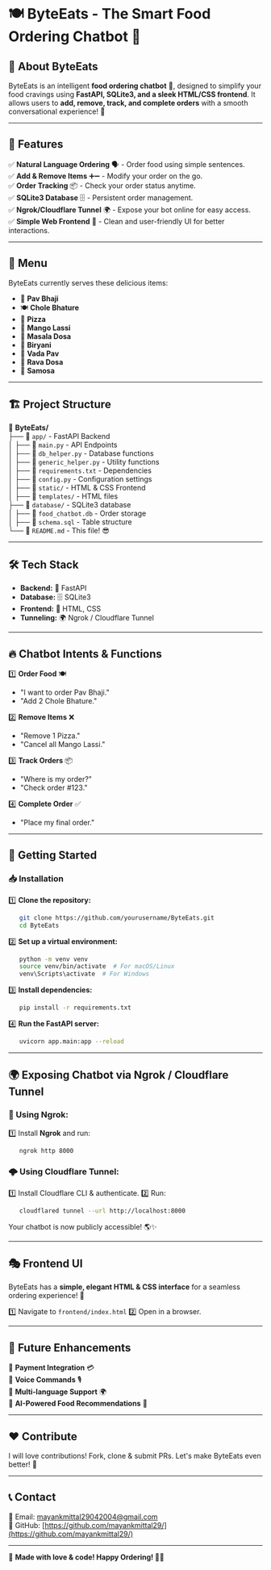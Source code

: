 # 🍽️ ByteEats - The Smart Food Ordering Chatbot 🤖

## 🚀 About ByteEats

ByteEats is an intelligent **food ordering chatbot** 🍔, designed to simplify your food cravings using **FastAPI, SQLite3, and a sleek HTML/CSS frontend**. It allows users to **add, remove, track, and complete orders** with a smooth conversational experience! 🌟

---

## 🎯 Features

✅ **Natural Language Ordering** 🗣️ - Order food using simple sentences.  
✅ **Add & Remove Items** ➕➖ - Modify your order on the go.  
✅ **Order Tracking** 📦 - Check your order status anytime.  
✅ **SQLite3 Database** 🗄️ - Persistent order management.  
✅ **Ngrok/Cloudflare Tunnel** 🌍 - Expose your bot online for easy access.  
✅ **Simple Web Frontend** 🎨 - Clean and user-friendly UI for better interactions.  

---

## 🍕 Menu

ByteEats currently serves these delicious items:

- 🥘 **Pav Bhaji**
- 🍽️ **Chole Bhature**
- 🍕 **Pizza**
- 🥭 **Mango Lassi**
- 🌯 **Masala Dosa**
- 🍛 **Biryani**
- 🍔 **Vada Pav**
- 🌮 **Rava Dosa**
- 🥟 **Samosa**

---

## 🏗️ Project Structure

📂 **ByteEats/**  
├── 📁 `app/` - FastAPI Backend  
│   ├── 📄 `main.py` - API Endpoints  
│   ├── 📄 `db_helper.py` - Database functions  
│   ├── 📄 `generic_helper.py` - Utility functions  
│   ├── 📄 `requirements.txt` - Dependencies  
│   ├── 📄 `config.py` - Configuration settings  
│   ├── 📄 `static/` - HTML & CSS Frontend  
│   ├── 📁 `templates/` - HTML files  
├── 📁 `database/` - SQLite3 database  
│   ├── 📄 `food_chatbot.db` - Order storage  
│   ├── 📄 `schema.sql` - Table structure  
└── 📄 `README.md` - This file! 😎  

---

## 🛠️ Tech Stack

- **Backend:** 🐍 FastAPI
- **Database:** 🗄️ SQLite3
- **Frontend:** 🎨 HTML, CSS
- **Tunneling:** 🌍 Ngrok / Cloudflare Tunnel

---

## 🔥 Chatbot Intents & Functions

1️⃣ **Order Food** 🍽️
   - "I want to order Pav Bhaji."
   - "Add 2 Chole Bhature."
   
2️⃣ **Remove Items** ❌
   - "Remove 1 Pizza."
   - "Cancel all Mango Lassi."
   
3️⃣ **Track Orders** 📦
   - "Where is my order?"
   - "Check order #123."
   
4️⃣ **Complete Order** ✅
   - "Place my final order."

---

## 🚀 Getting Started

### 📥 Installation

1️⃣ **Clone the repository:**
```bash
   git clone https://github.com/yourusername/ByteEats.git
   cd ByteEats
```

2️⃣ **Set up a virtual environment:**
```bash
   python -m venv venv
   source venv/bin/activate  # For macOS/Linux
   venv\Scripts\activate  # For Windows
```

3️⃣ **Install dependencies:**
```bash
   pip install -r requirements.txt
```

4️⃣ **Run the FastAPI server:**
```bash
   uvicorn app.main:app --reload
```

---

## 🌍 Exposing Chatbot via Ngrok / Cloudflare Tunnel

### 🚀 Using Ngrok:
1️⃣ Install **Ngrok** and run:
```bash
   ngrok http 8000
```

### 🌩️ Using Cloudflare Tunnel:
1️⃣ Install Cloudflare CLI & authenticate.
2️⃣ Run:
```bash
   cloudflared tunnel --url http://localhost:8000
```

Your chatbot is now publicly accessible! 🌎✨

---

## 🎭 Frontend UI

ByteEats has a **simple, elegant HTML & CSS interface** for a seamless ordering experience! 🎨

1️⃣ Navigate to `frontend/index.html`
2️⃣ Open in a browser.

---

## 📌 Future Enhancements

🚀 **Payment Integration** 💳  
🚀 **Voice Commands** 🎙️  
🚀 **Multi-language Support** 🌍  
🚀 **AI-Powered Food Recommendations** 🤖  

---

## ❤️ Contribute

I will love contributions! Fork, clone & submit PRs. Let's make ByteEats even better! 🚀

---

## 📞 Contact

💌 Email: [mayankmittal29042004@gmail.com](mayankmittal29042004@gmail.com)  
🐙 GitHub: [https://github.com/mayankmittal29/](https://github.com/mayankmittal29/)  

---

💖 **Made with love & code! Happy Ordering! 🍕🤖**

